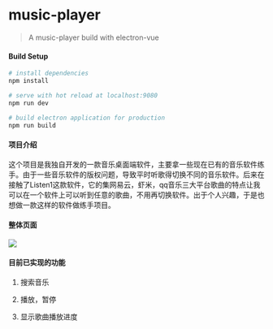 # music-player

> A music-player build with electron-vue

#### Build Setup

``` bash
# install dependencies
npm install

# serve with hot reload at localhost:9080
npm run dev

# build electron application for production
npm run build

```
#### 项目介绍
这个项目是我独自开发的一款音乐桌面端软件，主要拿一些现在已有的音乐软件练手。由于一些音乐软件的版权问题，导致平时听歌得切换不同的音乐软件。后来在接触了Listen1这款软件，它的集网易云，虾米，qq音乐三大平台歌曲的特点让我可以在一个软件上可以听到任意的歌曲，不用再切换软件。出于个人兴趣，于是也想做一款这样的软件做练手项目。

#### 整体页面
![](http://upload-images.jianshu.io/upload_images/3185709-8028c44ac5f06462.png?imageMogr2/auto-orient/strip%7CimageView2/2/w/1240)
#### 目前已实现的功能
1. 搜索音乐

2. 播放，暂停

3. 显示歌曲播放进度

